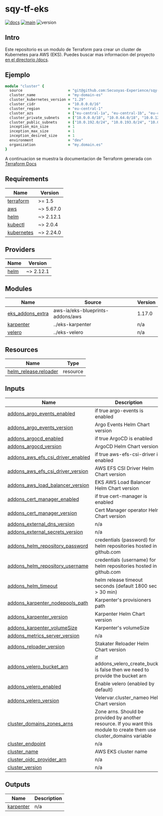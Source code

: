 <!-- BEGIN_TF_DOCS -->
# sqy-tf-eks

[![docs](https://github.com/Secuoyas-Experience/sqy-tf-eks/actions/workflows/docs.yaml/badge.svg)](https://github.com/Secuoyas-Experience/sqy-tf-eks/actions/workflows/docs.yaml)
[![main](https://github.com/Secuoyas-Experience/sqy-tf-eks/actions/workflows/main.yaml/badge.svg)](https://github.com/Secuoyas-Experience/sqy-tf-eks/actions/workflows/main.yaml)
![version](https://img.shields.io/badge/version-v1.22.3-blue)

## Intro

Este repositorio es un modulo de Terraform para crear un cluster de Kubernetes para AWS (EKS). Puedes buscar mas informacion del proyecto [en el directorio /docs](./docs/).

## Ejemplo

```ruby
module "cluster" {
  source                     = "git@github.com:Secuoyas-Experience/sqy-tf-eks.git?ref=1.8.0"
  cluster_name               = "my-domain-es"
  cluster_kubernetes_version = "1.29"
  cluster_cidr               = "10.0.0.0/16"
  cluster_region             = "eu-central-1"
  cluster_azs                = ["eu-central-1a", "eu-central-1b", "eu-central-1c"]
  cluster_private_subnets    = ["10.0.0.0/18", "10.0.64.0/18", "10.0.128.0/24"]
  cluster_public_subnets     = ["10.0.192.0/24", "10.0.193.0/24", "10.0.194.0/24"]
  inception_min_size         = 1
  inception_max_size         = 1
  inception_desired_size     = 1
  environment                = "dev"
  organization               = "my.domain.es"
}
```

A continuacion se muestra la documentacion de Terraform generada con [Terraform Docs](https://terraform-docs.io/)

## Requirements

| Name | Version |
|------|---------|
| <a name="requirement_terraform"></a> [terraform](#requirement\_terraform) | >= 1.5 |
| <a name="requirement_aws"></a> [aws](#requirement\_aws) | ~> 5.67.0 |
| <a name="requirement_helm"></a> [helm](#requirement\_helm) | ~> 2.12.1 |
| <a name="requirement_kubectl"></a> [kubectl](#requirement\_kubectl) | ~> 2.0.4 |
| <a name="requirement_kubernetes"></a> [kubernetes](#requirement\_kubernetes) | ~> 2.24.0 |

## Providers

| Name | Version |
|------|---------|
| <a name="provider_helm"></a> [helm](#provider\_helm) | ~> 2.12.1 |

## Modules

| Name | Source | Version |
|------|--------|---------|
| <a name="module_eks_addons_extra"></a> [eks\_addons\_extra](#module\_eks\_addons\_extra) | aws-ia/eks-blueprints-addons/aws | 1.17.0 |
| <a name="module_karpenter"></a> [karpenter](#module\_karpenter) | ../eks-karpenter | n/a |
| <a name="module_velero"></a> [velero](#module\_velero) | ../eks-velero | n/a |

## Resources

| Name | Type |
|------|------|
| [helm_release.reloader](https://registry.terraform.io/providers/hashicorp/helm/latest/docs/resources/release) | resource |

## Inputs

| Name | Description | Type | Default | Required |
|------|-------------|------|---------|:--------:|
| <a name="input_addons_argo_events_enabled"></a> [addons\_argo\_events\_enabled](#input\_addons\_argo\_events\_enabled) | if true argo-events is enabled | `bool` | `false` | no |
| <a name="input_addons_argo_events_version"></a> [addons\_argo\_events\_version](#input\_addons\_argo\_events\_version) | Argo Events Helm Chart version | `string` | `"2.4.1"` | no |
| <a name="input_addons_argocd_enabled"></a> [addons\_argocd\_enabled](#input\_addons\_argocd\_enabled) | if true ArgoCD is enabled | `bool` | `false` | no |
| <a name="input_addons_argocd_version"></a> [addons\_argocd\_version](#input\_addons\_argocd\_version) | ArgoCD Helm Chart version | `string` | `"5.46.7"` | no |
| <a name="input_addons_aws_efs_csi_driver_enabled"></a> [addons\_aws\_efs\_csi\_driver\_enabled](#input\_addons\_aws\_efs\_csi\_driver\_enabled) | if true aws-efs-csi-driver is enabled | `bool` | `false` | no |
| <a name="input_addons_aws_efs_csi_driver_version"></a> [addons\_aws\_efs\_csi\_driver\_version](#input\_addons\_aws\_efs\_csi\_driver\_version) | AWS EFS CSI Driver Helm Chart version | `string` | n/a | yes |
| <a name="input_addons_aws_load_balancer_version"></a> [addons\_aws\_load\_balancer\_version](#input\_addons\_aws\_load\_balancer\_version) | EKS AWS Load Balancer Helm Chart version | `string` | `"1.6.2"` | no |
| <a name="input_addons_cert_manager_enabled"></a> [addons\_cert\_manager\_enabled](#input\_addons\_cert\_manager\_enabled) | if true cert-manager is enabled | `bool` | `true` | no |
| <a name="input_addons_cert_manager_version"></a> [addons\_cert\_manager\_version](#input\_addons\_cert\_manager\_version) | Cert Manager operator Helm Chart version | `string` | `"1.13.3"` | no |
| <a name="input_addons_external_dns_version"></a> [addons\_external\_dns\_version](#input\_addons\_external\_dns\_version) | n/a | `string` | `"1.14.3"` | no |
| <a name="input_addons_external_secrets_version"></a> [addons\_external\_secrets\_version](#input\_addons\_external\_secrets\_version) | n/a | `string` | `"0.9.11"` | no |
| <a name="input_addons_helm_repository_password"></a> [addons\_helm\_repository\_password](#input\_addons\_helm\_repository\_password) | credentials (password) for helm repositories hosted in github.com | `string` | `null` | no |
| <a name="input_addons_helm_repository_username"></a> [addons\_helm\_repository\_username](#input\_addons\_helm\_repository\_username) | credentials (username) for helm repositories hosted in github.com | `string` | `null` | no |
| <a name="input_addons_helm_timeout"></a> [addons\_helm\_timeout](#input\_addons\_helm\_timeout) | helm release timeout seconds (default 1800 sec -> 30 min) | `number` | `1800` | no |
| <a name="input_addons_karpenter_nodepools_path"></a> [addons\_karpenter\_nodepools\_path](#input\_addons\_karpenter\_nodepools\_path) | Karpenter's provisioners path | `string` | `""` | no |
| <a name="input_addons_karpenter_version"></a> [addons\_karpenter\_version](#input\_addons\_karpenter\_version) | Karpenter Helm Chart version | `string` | `"v0.34.0"` | no |
| <a name="input_addons_karpenter_volumeSize"></a> [addons\_karpenter\_volumeSize](#input\_addons\_karpenter\_volumeSize) | Karpenter's volumeSize | `string` | `"10Gi"` | no |
| <a name="input_addons_metrics_server_version"></a> [addons\_metrics\_server\_version](#input\_addons\_metrics\_server\_version) | n/a | `string` | `"3.12.0"` | no |
| <a name="input_addons_reloader_version"></a> [addons\_reloader\_version](#input\_addons\_reloader\_version) | Stakater Reloader Helm Chart version | `string` | `"1.0.56"` | no |
| <a name="input_addons_velero_bucket_arn"></a> [addons\_velero\_bucket\_arn](#input\_addons\_velero\_bucket\_arn) | if addons\_velero\_create\_bucket is false then we need to provide the bucket arn | `string` | `null` | no |
| <a name="input_addons_velero_enabled"></a> [addons\_velero\_enabled](#input\_addons\_velero\_enabled) | Enable velero (enabled by default) | `bool` | `false` | no |
| <a name="input_addons_velero_version"></a> [addons\_velero\_version](#input\_addons\_velero\_version) | Velervar.cluster\_nameo Helm Chart version | `string` | `"4.0.3"` | no |
| <a name="input_cluster_domains_zones_arns"></a> [cluster\_domains\_zones\_arns](#input\_cluster\_domains\_zones\_arns) | Zone arns. Should be provided by another resource. If you want this module to create them use cluster\_domains variable | `list(string)` | `[]` | no |
| <a name="input_cluster_endpoint"></a> [cluster\_endpoint](#input\_cluster\_endpoint) | n/a | `string` | n/a | yes |
| <a name="input_cluster_name"></a> [cluster\_name](#input\_cluster\_name) | AWS EKS cluster name | `string` | n/a | yes |
| <a name="input_cluster_oidc_provider_arn"></a> [cluster\_oidc\_provider\_arn](#input\_cluster\_oidc\_provider\_arn) | n/a | `string` | n/a | yes |
| <a name="input_cluster_version"></a> [cluster\_version](#input\_cluster\_version) | n/a | `string` | n/a | yes |

## Outputs

| Name | Description |
|------|-------------|
| <a name="output_karpenter"></a> [karpenter](#output\_karpenter) | n/a |

<!-- END_TF_DOCS -->